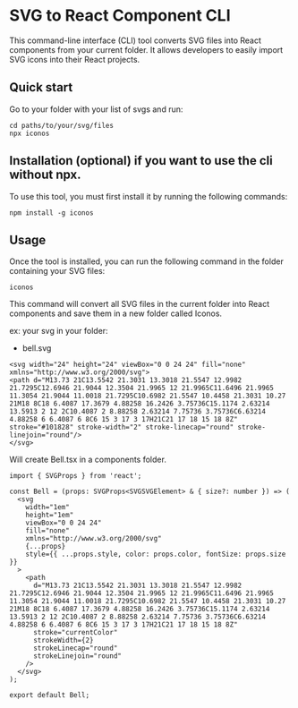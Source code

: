 # SVG to React Component CLI

This command-line interface (CLI) tool converts SVG files into React components from your current folder.
It allows developers to easily import SVG icons into their React projects.

## Quick start

Go to your folder with your list of svgs and run:

```
cd paths/to/your/svg/files
npx iconos
```

## Installation (optional) if you want to use the cli without npx.

To use this tool, you must first install it by running the following commands:

```
npm install -g iconos
```

## Usage

Once the tool is installed, you can run the following command in the folder containing your SVG files:

```
iconos
```

This command will convert all SVG files in the current folder into React components and save them in a new folder called Iconos.

ex:
your svg in your folder:

- bell.svg

```
<svg width="24" height="24" viewBox="0 0 24 24" fill="none" xmlns="http://www.w3.org/2000/svg">
<path d="M13.73 21C13.5542 21.3031 13.3018 21.5547 12.9982 21.7295C12.6946 21.9044 12.3504 21.9965 12 21.9965C11.6496 21.9965 11.3054 21.9044 11.0018 21.7295C10.6982 21.5547 10.4458 21.3031 10.27 21M18 8C18 6.4087 17.3679 4.88258 16.2426 3.75736C15.1174 2.63214 13.5913 2 12 2C10.4087 2 8.88258 2.63214 7.75736 3.75736C6.63214 4.88258 6 6.4087 6 8C6 15 3 17 3 17H21C21 17 18 15 18 8Z" stroke="#101828" stroke-width="2" stroke-linecap="round" stroke-linejoin="round"/>
</svg>
```

Will create Bell.tsx in a components folder.

```
import { SVGProps } from 'react';

const Bell = (props: SVGProps<SVGSVGElement> & { size?: number }) => (
  <svg
    width="1em"
    height="1em"
    viewBox="0 0 24 24"
    fill="none"
    xmlns="http://www.w3.org/2000/svg"
    {...props}
    style={{ ...props.style, color: props.color, fontSize: props.size }}
  >
    <path
      d="M13.73 21C13.5542 21.3031 13.3018 21.5547 12.9982 21.7295C12.6946 21.9044 12.3504 21.9965 12 21.9965C11.6496 21.9965 11.3054 21.9044 11.0018 21.7295C10.6982 21.5547 10.4458 21.3031 10.27 21M18 8C18 6.4087 17.3679 4.88258 16.2426 3.75736C15.1174 2.63214 13.5913 2 12 2C10.4087 2 8.88258 2.63214 7.75736 3.75736C6.63214 4.88258 6 6.4087 6 8C6 15 3 17 3 17H21C21 17 18 15 18 8Z"
      stroke="currentColor"
      strokeWidth={2}
      strokeLinecap="round"
      strokeLinejoin="round"
    />
  </svg>
);

export default Bell;
```
